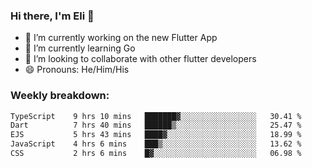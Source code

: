 ### Hi there, I'm Eli 👋
- 🔭 I’m currently working on the new Flutter App
- 🌱 I’m currently learning Go
- 🦄 I’m looking to collaborate with other flutter developers
- 😄 Pronouns: He/Him/His

### Weekly breakdown:
<!--START_SECTION:waka-->

```txt
TypeScript    9 hrs 10 mins   ███████▓░░░░░░░░░░░░░░░░░   30.41 %
Dart          7 hrs 40 mins   ██████▒░░░░░░░░░░░░░░░░░░   25.47 %
EJS           5 hrs 43 mins   ████▓░░░░░░░░░░░░░░░░░░░░   18.99 %
JavaScript    4 hrs 6 mins    ███▒░░░░░░░░░░░░░░░░░░░░░   13.62 %
CSS           2 hrs 6 mins    █▓░░░░░░░░░░░░░░░░░░░░░░░   06.98 %
```

<!--END_SECTION:waka-->
